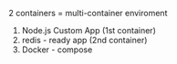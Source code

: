 2 containers = multi-container enviroment

1. Node.js Custom App (1st container)
2. redis - ready app (2nd container)
3. Docker - compose
